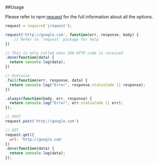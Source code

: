 ##Usage

Please refer to npm [request](https://www.npmjs.com/package/request) for the full information about all the options.

```js
request = require('jrequest');

request('http://google.com', function(err, response, body) {
	// Refer to 'request' package for help
})

// This is only called when 200 HTTP code is received
.done(function(data) {
  return console.log(data);
})

// Overwise
.fail(function(err, response, data) {
  return console.log("Error", response.statusCode || response);
})

.always(function(body, err, response) {
  return console.log("Error", err.statusCode || err);
});

// POST 
request.post('http://google.com')

// GET
request.get({
  url: 'http://google.com'
})
.done(function(data) {
  return console.log(data);
});
```